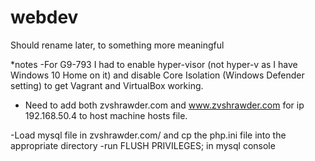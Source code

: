 # webdev
Should rename later, to something more meaningful



*notes 
-For G9-793 I had to enable hyper-visor (not hyper-v as I have Windows 10 Home on it) and disable Core Isolation (Windows Defender setting)
to get Vagrant and VirtualBox working.

- Need to add both zvshrawder.com and www.zvshrawder.com for ip 192.168.50.4 to host machine hosts file.

-Load mysql file in zvshrawder.com/ and cp the php.ini file into the appropriate directory
-run  FLUSH PRIVILEGES; in mysql console